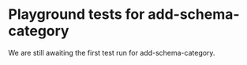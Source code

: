 # Playground tests for add-schema-category
We are still awaiting the first test run for add-schema-category.
